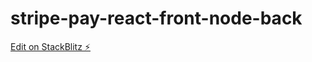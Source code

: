 # stripe-pay-react-front-node-back

[Edit on StackBlitz ⚡️](https://stackblitz.com/edit/stripe-pay-frontend)